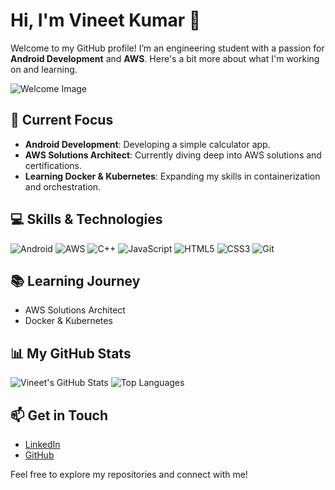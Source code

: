 # Hi, I'm Vineet Kumar 👋

Welcome to my GitHub profile! I’m an engineering student with a passion for **Android Development** and **AWS**. Here's a bit more about what I'm working on and learning.

![Welcome Image](https://via.placeholder.com/800x400) <!-- Replace with your image or GIF URL -->

## 🌟 Current Focus

- **Android Development**: Developing a simple calculator app.
- **AWS Solutions Architect**: Currently diving deep into AWS solutions and certifications.
- **Learning Docker & Kubernetes**: Expanding my skills in containerization and orchestration.

## 💻 Skills & Technologies

![Android](https://img.shields.io/badge/-Android-3DDC84?logo=android&logoColor=white)
![AWS](https://img.shields.io/badge/AWS-232F3E?logo=amazonaws&logoColor=white)
![C++](https://img.shields.io/badge/-C++-00599C?logo=c%2B%2B&logoColor=white)
![JavaScript](https://img.shields.io/badge/-JavaScript-F7DF1E?logo=javascript&logoColor=black)
![HTML5](https://img.shields.io/badge/-HTML5-E34F26?logo=html5&logoColor=white)
![CSS3](https://img.shields.io/badge/-CSS3-1572B6?logo=css3&logoColor=white)
![Git](https://img.shields.io/badge/-Git-F05032?logo=git&logoColor=white)

## 📚 Learning Journey

- AWS Solutions Architect
- Docker & Kubernetes

## 📊 My GitHub Stats

![Vineet's GitHub Stats](https://github-readme-stats.vercel.app/api?username=Fusionop3&show_icons=true&count_private=true&hide_title=true&hide=prs&theme=radical)
![Top Languages](https://github-readme-stats.vercel.app/api/top-langs/?username=Fusionop3&theme=radical&layout=compact)

## 📫 Get in Touch

- [LinkedIn](https://www.linkedin.com/in/vineet-kumar-44b724327)
- [GitHub](https://github.com/Fusionop3)

Feel free to explore my repositories and connect with me!
